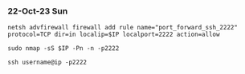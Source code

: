 ### 22-Oct-23 Sun

```
netsh advfirewall firewall add rule name="port_forward_ssh_2222" protocol=TCP dir=in localip=$IP localport=2222 action=allow
```

```
sudo nmap -sS $IP -Pn -n -p2222
```

```
ssh username@ip -p2222
```
